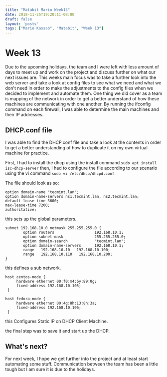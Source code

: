```yaml
---
title: "Matabit Mario Week13"
date: 2018-11-25T19:20:11-08:00
draft: false
layout: 'posts'
tags: ["Mario Kassab", "Matabit", "Week 13"]
---
```


# Week 13

Due to the upcoming holidays, the team and I were left with less amount of days to meet up and work on the project and discuss further on what our next issues are. This weeks main focus was to take a further look into the web server and take a look at config files to see what we need and what we don't need in order to make the adjustments to the config files when we decided to implement and automate them. One thing we did cover as a team is mapping of the network in order to get a better understand of how these machines are communicating with one another. By running the ifconfig command on each firewall, I was able to determine the main machines and their IP addresses.

## DHCP.conf file 

I was able to find the DHCP.conf file and take a look at the contents in order to get a better understanding of how to duplicate it on my own virtual machine for practice. 

First, I had to install the dhcp using the install command 
```sudo apt install isc-dhcp-server``` then, I had to configure the file according to our scenario using the vi command ```sudo vi /etc/dhcp/dhcpd.conf ```

The file should look as so:

```
option domain-name "tecmint.lan";
option domain-name-servers ns1.tecmint.lan, ns2.tecmint.lan;
default-lease-time 3600; 
max-lease-time 7200;
authoritative;
``` 
this sets up the global parameters.

```
subnet 192.168.10.0 netmask 255.255.255.0 {
        option routers                  192.168.10.1;
        option subnet-mask              255.255.255.0;
        option domain-search            "tecmint.lan";
        option domain-name-servers      192.168.10.1;
        range   192.168.10.10   192.168.10.100;
        range   192.168.10.110   192.168.10.200;
}
```
this defines a sub network. 

```
host centos-node {
	 hardware ethernet 00:f0:m4:6y:89:0g;
	 fixed-address 192.168.10.105;
 }

host fedora-node {
	 hardware ethernet 00:4g:8h:13:8h:3a;
	 fixed-address 192.168.10.106;
 }
 ```
 this Configures Static IP on DHCP Client Machine.

 the final step was to save it and start up the DHCP. 

 ## What's next?
For next week, I hope we get further into the project and at least start automating some stuff. Communication between the team has been a little tough but I am sure it is due to the holidays. 